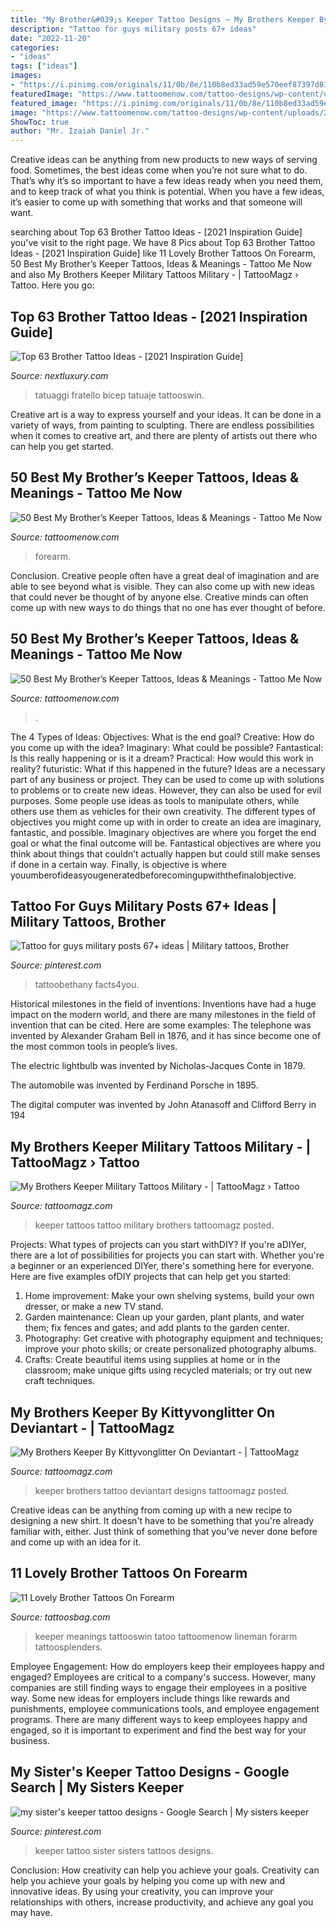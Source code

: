 ```yaml
---
title: "My Brother&#039;s Keeper Tattoo Designs ~ My Brothers Keeper By Kittyvonglitter On Deviantart -"
description: "Tattoo for guys military posts 67+ ideas"
date: "2022-11-20"
categories:
- "ideas"
tags: ["ideas"]
images:
- "https://i.pinimg.com/originals/11/0b/8e/110b8ed33ad59e570eef87397d816515.jpg"
featuredImage: "https://www.tattoomenow.com/tattoo-designs/wp-content/uploads/2020/01/My-Brothers-Keeper-Tattoo-Forearm-09.jpg"
featured_image: "https://i.pinimg.com/originals/11/0b/8e/110b8ed33ad59e570eef87397d816515.jpg"
image: "https://www.tattoomenow.com/tattoo-designs/wp-content/uploads/2020/01/My-Brothers-Keeper-Tattoo-Forearm-09.jpg"
ShowToc: true
author: "Mr. Izaiah Daniel Jr."
---
```



Creative ideas can be anything from new products to new ways of serving food. Sometimes, the best ideas come when you’re not sure what to do. That’s why it’s so important to have a few ideas ready when you need them, and to keep track of what you think is potential. When you have a few ideas, it’s easier to come up with something that works and that someone will want.

	

		
searching about Top 63 Brother Tattoo Ideas - [2021 Inspiration Guide] you've visit to the right page. We have 8 Pics about Top 63 Brother Tattoo Ideas - [2021 Inspiration Guide] like 11 Lovely Brother Tattoos On Forearm, 50 Best My Brother’s Keeper Tattoos, Ideas &amp; Meanings - Tattoo Me Now and also My Brothers Keeper Military Tattoos Military - | TattooMagz › Tattoo. Here you go:
		
    
## Top 63 Brother Tattoo Ideas - [2021 Inspiration Guide]

<img loading=lazy src="https://nextluxury.com/wp-content/uploads/male-with-brothers-ornate-word-inner-arm-bicep-tattoo-design.jpg" onerror="this.onerror=null;this.src='https://tse2.mm.bing.net/th?id=OIP.CwRyh3dN4_wGKppdNujibwHaHa&amp;pid=15.1';" alt="Top 63 Brother Tattoo Ideas - [2021 Inspiration Guide]">

_Source: nextluxury.com_

>tatuaggi fratello bicep tatuaje tattooswin. 

	

Creative art is a way to express yourself and your ideas. It can be done in a variety of ways, from painting to sculpting. There are endless possibilities when it comes to creative art, and there are plenty of artists out there who can help you get started.

    
## 50 Best My Brother’s Keeper Tattoos, Ideas &amp; Meanings - Tattoo Me Now

<img loading=lazy src="https://www.tattoomenow.com/tattoo-designs/wp-content/uploads/2020/01/My-Brothers-Keeper-Tattoo-Forearm-09.jpg" onerror="this.onerror=null;this.src='https://tse1.mm.bing.net/th?id=OIP.qGkjK5J_i1xg-yRSk6AjZAHaKa&amp;pid=15.1';" alt="50 Best My Brother’s Keeper Tattoos, Ideas &amp; Meanings - Tattoo Me Now">

_Source: tattoomenow.com_

>forearm. 

	

Conclusion.
Creative people often have a great deal of imagination and are able to see beyond what is visible. They can also come up with new ideas that could never be thought of by anyone else. Creative minds can often come up with new ways to do things that no one has ever thought of before.

    
## 50 Best My Brother’s Keeper Tattoos, Ideas &amp; Meanings - Tattoo Me Now

<img loading=lazy src="https://www.tattoomenow.com/tattoo-designs/wp-content/uploads/2020/01/My-Brothers-Keeper-Tattoo-Forearm-11.jpg" onerror="this.onerror=null;this.src='https://tse2.mm.bing.net/th?id=OIP.nsjay0eaRIJ43D0PH8mPcwHaFI&amp;pid=15.1';" alt="50 Best My Brother’s Keeper Tattoos, Ideas &amp; Meanings - Tattoo Me Now">

_Source: tattoomenow.com_

>. 

	

The 4 Types of Ideas: Objectives: What is the end goal? Creative: How do you come up with the idea? Imaginary: What could be possible? Fantastical: Is this really happening or is it a dream? Practical: How would this work in reality? futuristic: What if this happened in the future?
Ideas are a necessary part of any business or project. They can be used to come up with solutions to problems or to create new ideas. However, they can also be used for evil purposes. Some people use ideas as tools to manipulate others, while others use them as vehicles for their own creativity. 
The different types of objectives you might come up with in order to create an idea are imaginary, fantastic, and possible. Imaginary objectives are where you forget the end goal or what the final outcome will be. Fantastical objectives are where you think about things that couldn’t actually happen but could still make senses if done in a certain way. Finally, is objective is where youumberofideasyougeneratedbeforecomingupwiththefinalobjective.

    
## Tattoo For Guys Military Posts 67+ Ideas | Military Tattoos, Brother

<img loading=lazy src="https://i.pinimg.com/originals/11/0b/8e/110b8ed33ad59e570eef87397d816515.jpg" onerror="this.onerror=null;this.src='https://tse1.mm.bing.net/th?id=OIP.TzjT2-tL9pdrmxgvBq-zWQAAAA&amp;pid=15.1';" alt="Tattoo for guys military posts 67+ ideas | Military tattoos, Brother">

_Source: pinterest.com_

>tattoobethany facts4you. 

	

Historical milestones in the field of inventions:
Inventions have had a huge impact on the modern world, and there are many milestones in the field of invention that can be cited. Here are some examples:
The telephone was invented by Alexander Graham Bell in 1876, and it has since become one of the most common tools in people’s lives.

The electric lightbulb was invented by Nicholas-Jacques Conte in 1879.

The automobile was invented by Ferdinand Porsche in 1895. 

The digital computer was invented by John Atanasoff and Clifford Berry in 194
    
## My Brothers Keeper Military Tattoos Military - | TattooMagz › Tattoo

<img loading=lazy src="https://tattoomagz.com/wp-content/uploads/my-brothers-keeper-tattoo-my-brothers-keeper-military-tattoos-military-42454.jpg" onerror="this.onerror=null;this.src='https://tse2.mm.bing.net/th?id=OIP.7q7sCyIwVW7hMX8nCGDwMAHaMu&amp;pid=15.1';" alt="My Brothers Keeper Military Tattoos Military - | TattooMagz › Tattoo">

_Source: tattoomagz.com_

>keeper tattoos tattoo military brothers tattoomagz posted. 

	

Projects: What types of projects can you start withDIY?
If you're aDIYer, there are a lot of possibilities for projects you can start with. Whether you're a beginner or an experienced DIYer, there's something here for everyone. Here are five examples ofDIY projects that can help get you started: 
1. Home improvement: Make your own shelving systems, build your own dresser, or make a new TV stand.
2. Garden maintenance: Clean up your garden, plant plants, and water them; fix fences and gates; and add plants to the garden center.
3. Photography: Get creative with photography equipment and techniques; improve your photo skills; or create personalized photography albums.
4. Crafts: Create beautiful items using supplies at home or in the classroom; make unique gifts using recycled materials; or try out new craft techniques.

    
## My Brothers Keeper By Kittyvonglitter On Deviantart - | TattooMagz

<img loading=lazy src="https://tattoomagz.com/wp-content/uploads/my-brothers-keeper-tattoo-my-brothers-keeper-by-kittyvonglitter-on-deviantart-57515.jpg" onerror="this.onerror=null;this.src='https://tse3.mm.bing.net/th?id=OIP.UKER5T-kPfDdnJulKLqacQHaFj&amp;pid=15.1';" alt="My Brothers Keeper By Kittyvonglitter On Deviantart - | TattooMagz">

_Source: tattoomagz.com_

>keeper brothers tattoo deviantart designs tattoomagz posted. 

	

Creative ideas can be anything from coming up with a new recipe to designing a new shirt. It doesn't have to be something that you're already familiar with, either. Just think of something that you've never done before and come up with an idea for it.

    
## 11 Lovely Brother Tattoos On Forearm

<img loading=lazy src="https://www.tattoosbag.com/wp-content/uploads/2016/09/Brother-Tattoo-On-Full-Arm.jpg" onerror="this.onerror=null;this.src='https://tse4.mm.bing.net/th?id=OIP.zDoKapGHWBVgE906qf_12AHaFj&amp;pid=15.1';" alt="11 Lovely Brother Tattoos On Forearm">

_Source: tattoosbag.com_

>keeper meanings tattooswin tatoo tattoomenow lineman forarm tattoosplenders. 

	

Employee Engagement: How do employers keep their employees happy and engaged?
Employees are critical to a company's success. However, many companies are still finding ways to engage their employees in a positive way. Some new ideas for employers include things like rewards and punishments, employee communications tools, and employee engagement programs. There are many different ways to keep employees happy and engaged, so it is important to experiment and find the best way for your business.

    
## My Sister&#039;s Keeper Tattoo Designs - Google Search | My Sisters Keeper

<img loading=lazy src="https://i.pinimg.com/originals/8f/35/cb/8f35cb1990fa74430bb77a3ba9094073.png" onerror="this.onerror=null;this.src='https://tse4.mm.bing.net/th?id=OIP._GLfybjwGeXSR7jjQNYntwAAAA&amp;pid=15.1';" alt="my sister&#039;s keeper tattoo designs - Google Search | My sisters keeper">

_Source: pinterest.com_

>keeper tattoo sister sisters tattoos designs. 

	

Conclusion: How creativity can help you achieve your goals.
Creativity can help you achieve your goals by helping you come up with new and innovative ideas. By using your creativity, you can improve your relationships with others, increase productivity, and achieve any goal you may have.

